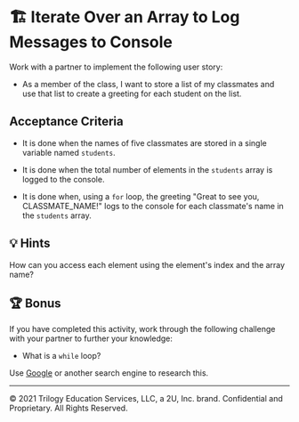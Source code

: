 # 🏗️ Iterate Over an Array to Log Messages to Console

Work with a partner to implement the following user story:

* As a member of the class, I want to store a list of my classmates and use that list to create a greeting for each student on the list. 

## Acceptance Criteria

* It is done when the names of five classmates are stored in a single variable named `students`.

* It is done when the total number of elements in the `students` array is logged to the console. 

* It is done when, using a `for` loop, the greeting "Great to see you, CLASSMATE_NAME!" logs to the console for each classmate's name in the `students` array. 

## 💡 Hints

How can you access each element using the element's index and the array name? 

## 🏆 Bonus

If you have completed this activity, work through the following challenge with your partner to further your knowledge:

* What is a `while` loop?

Use [Google](https://www.google.com) or another search engine to research this.

---
© 2021 Trilogy Education Services, LLC, a 2U, Inc. brand. Confidential and Proprietary. All Rights Reserved.
